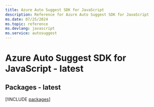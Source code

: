 ```yaml
---
title: Azure Auto Suggest SDK for JavaScript
description: Reference for Azure Auto Suggest SDK for JavaScript
ms.date: 07/25/2024
ms.topic: reference
ms.devlang: javascript
ms.service: autosuggest
---
```

# Azure Auto Suggest SDK for JavaScript - latest
## Packages - latest
[!INCLUDE [packages](auto-suggest-index.md)]